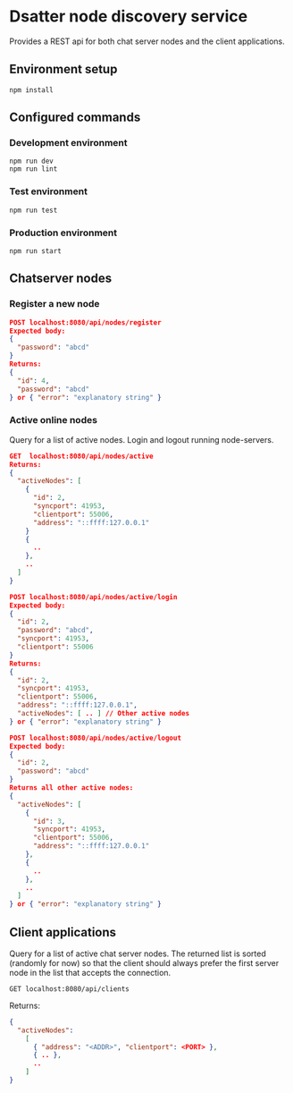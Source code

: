 # Dsatter node discovery service
Provides a REST api for both chat server nodes and the client applications.

## Environment setup
```
npm install
```
## Configured commands
### Development environment
```
npm run dev
npm run lint
```
### Test environment
```
npm run test
```
### Production environment
```
npm run start
```


## Chatserver nodes
### Register a new node
```json
POST localhost:8080/api/nodes/register
Expected body:
{
  "password": "abcd"
}
Returns:
{
  "id": 4,
  "password": "abcd"
} or { "error": "explanatory string" }
```

### Active online nodes
Query for a list of active nodes. Login and logout running node-servers.
```json
GET  localhost:8080/api/nodes/active
Returns:
{
  "activeNodes": [
    {
      "id": 2,
      "syncport": 41953,
      "clientport": 55006,
      "address": "::ffff:127.0.0.1"
    }
    {
      ..
    },
    ..
  ]
}

POST localhost:8080/api/nodes/active/login
Expected body:
{
  "id": 2,
  "password": "abcd",
  "syncport": 41953,
  "clientport": 55006
}
Returns:
{
  "id": 2,
  "syncport": 41953,
  "clientport": 55006,
  "address": "::ffff:127.0.0.1",
  "activeNodes": [ .. ] // Other active nodes
} or { "error": "explanatory string" }

POST localhost:8080/api/nodes/active/logout
Expected body:
{
  "id": 2,
  "password": "abcd"
}
Returns all other active nodes:
{
  "activeNodes": [
    {
      "id": 3,
      "syncport": 41953,
      "clientport": 55006,
      "address": "::ffff:127.0.0.1"
    },
    {
      ..
    },
    ..
  ]
} or { "error": "explanatory string" }
```

## Client applications
Query for a list of active chat server nodes. The returned list is sorted (randomly for now) so that the client should always prefer the first server node in the list that accepts the connection.
```
GET localhost:8080/api/clients
```
Returns:
```json
{
  "activeNodes":
    [
      { "address": "<ADDR>", "clientport": <PORT> },
      { .. },
      ..
    ]
}
```
